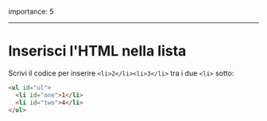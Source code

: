 importance: 5

---

# Inserisci l'HTML nella lista

Scrivi il codice per inserire `<li>2</li><li>3</li>` tra i due `<li>` sotto:

```html
<ul id="ul">
  <li id="one">1</li>
  <li id="two">4</li>
</ul>
```
